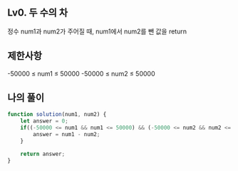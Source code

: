 ## Lv0. 두 수의 차
정수 num1과 num2가 주어질 때, num1에서 num2를 뺀 값을 return

## 제한사항

-50000 ≤ num1 ≤ 50000
-50000 ≤ num2 ≤ 50000

## 나의 풀이
```js
function solution(num1, num2) {
    let answer = 0;
    if((-50000 <= num1 && num1 <= 50000) && (-50000 <= num2 && num2 <= 50000)){
        answer = num1 - num2;      
    }

    return answer;
}
```
